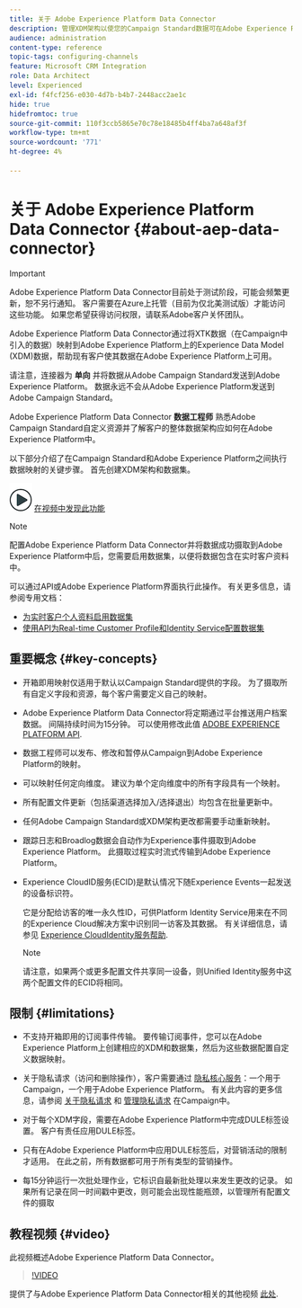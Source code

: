 ```yaml
---
title: 关于 Adobe Experience Platform Data Connector
description: 管理XDM架构以使您的Campaign Standard数据可在Adobe Experience Platform上使用。
audience: administration
content-type: reference
topic-tags: configuring-channels
feature: Microsoft CRM Integration
role: Data Architect
level: Experienced
exl-id: f4fcf256-e030-4d7b-b4b7-2448acc2ae1c
hide: true
hidefromtoc: true
source-git-commit: 110f3ccb5865e70c78e18485b4ff4ba7a648af3f
workflow-type: tm+mt
source-wordcount: '771'
ht-degree: 4%

---
```


# 关于 Adobe Experience Platform Data Connector {#about-aep-data-connector}

>[!IMPORTANT]
>
>Adobe Experience Platform Data Connector目前处于测试阶段，可能会频繁更新，恕不另行通知。 客户需要在Azure上托管（目前为仅北美测试版）才能访问这些功能。 如果您希望获得访问权限，请联系Adobe客户关怀团队。

Adobe Experience Platform Data Connector通过将XTK数据（在Campaign中引入的数据）映射到Adobe Experience Platform上的Experience Data Model (XDM)数据，帮助现有客户使其数据在Adobe Experience Platform上可用。

请注意，连接器为 **单向** 并将数据从Adobe Campaign Standard发送到Adobe Experience Platform。 数据永远不会从Adobe Experience Platform发送到Adobe Campaign Standard。

Adobe Experience Platform Data Connector **数据工程师** 熟悉Adobe Campaign Standard自定义资源并了解客户的整体数据架构应如何在Adobe Experience Platform中。

以下部分介绍了在Campaign Standard和Adobe Experience Platform之间执行数据映射的关键步骤。 首先创建XDM架构和数据集。

![](assets/do-not-localize/how-to-video.png) [在视频中发现此功能](#video)

>[!NOTE]
>配置Adobe Experience Platform Data Connector并将数据成功摄取到Adobe Experience Platform中后，您需要启用数据集，以便将数据包含在实时客户资料中。
>
>可以通过API或Adobe Experience Platform界面执行此操作。 有关更多信息，请参阅专用文档：
>
>* [为实时客户个人资料启用数据集](https://experienceleague.adobe.com/docs/experience-platform/rtcdp/datasets/dataset.html)
>* [使用API为Real-time Customer Profile和Identity Service配置数据集](https://experienceleague.adobe.com/docs/experience-platform/catalog/api/getting-started.html)

## 重要概念 {#key-concepts}

* 开箱即用映射仅适用于默认以Campaign Standard提供的字段。 为了摄取所有自定义字段和资源，每个客户需要定义自己的映射。

* Adobe Experience Platform Data Connector将定期通过平台推送用户档案数据&#x200B;。 间隔持续时间为15分钟。 可以使用修改此值 [ADOBE EXPERIENCE PLATFORM API](https://experienceleague.adobe.com/docs/experience-platform/ingestion/home.html).

* 数据工程师可以发布、修改和暂停从Campaign到Adobe Experience Platform的映射。

* 可以映射任何定向维度。 建议为单个定向维度中的所有字段具有一个映射。

* 所有配置文件更新（包括渠道选择加入/选择退出）均包含在批量更新中。

* 任何Adobe Campaign Standard或XDM架构更改都需要手动重新映射&#x200B;。

* 跟踪日志和Broadlog数据会自动作为Experience事件摄取到Adobe Experience Platform。 此摄取过程实时流式传输到Adobe Experience Platform。

* Experience CloudID服务(ECID)是默认情况下随Experience Events一起发送的设备标识符。

  它是分配给访客的唯一永久性ID，可供Platform Identity Service用来在不同的Experience Cloud解决方案中识别同一访客及其数据。 有关详细信息，请参见 [Experience CloudIdentity服务帮助](https://experienceleague.adobe.com/docs/id-service/using/home.html).

  >[!NOTE]
  >
  >请注意，如果两个或更多配置文件共享同一设备，则Unified Identity服务中这两个配置文件的ECID将相同。

## 限制 {#limitations}

* 不支持开箱即用的订阅事件传输。 要传输订阅事件，您可以在Adobe Experience Platform上创建相应的XDM和数据集，然后为这些数据配置自定义数据映射。

* 关于隐私请求（访问和删除操作），客户需要通过 [隐私核心服务](https://experienceleague.adobe.com/docs/experience-platform/privacy/home.html#how-to-use-privacy-service-to-manage-privacy-job-requests)：一个用于Campaign，一个用于Adobe Experience Platform。 有关此内容的更多信息，请参阅 [关于隐私请求](https://experienceleague.adobe.com/docs/campaign-standard/using/getting-started/privacy/privacy-requests.html?lang=zh-Hans#getting-started) 和 [管理隐私请求](https://helpx.adobe.com/cn/campaign/kb/acs-privacy.html#ManagingPrivacyRequests) 在Campaign中。

* 对于每个XDM字段，需要在Adobe Experience Platform中完成DULE标签设置。 客户有责任应用DULE标签。

* 只有在Adobe Experience Platform中应用DULE标签后，对营销活动的限制才适用。 在此之前，所有数据都可用于所有类型的营销操作。

* 每15分钟运行一次批处理作业，它标识自最新批处理以来发生更改的记录。 如果所有记录在同一时间戳中更改，则可能会出现性能瓶颈，以管理所有配置文件的摄取

## 教程视频 {#video}

此视频概述Adobe Experience Platform Data Connector。

>[!VIDEO](https://video.tv.adobe.com/v/27304?quality=12&captions=eng)

提供了与Adobe Experience Platform Data Connector相关的其他视频 [此处](https://experienceleague.adobe.com/docs/campaign-learn/campaign-standard-tutorials/administrating/adobe-experience-platform-data-connector/understanding-the-adobe-experience-platform-data-connector.html).
